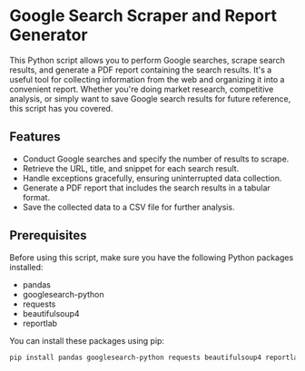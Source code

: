 # Google Search Scraper and Report Generator

This Python script allows you to perform Google searches, scrape search results, and generate a PDF report containing the search results. It's a useful tool for collecting information from the web and organizing it into a convenient report. Whether you're doing market research, competitive analysis, or simply want to save Google search results for future reference, this script has you covered.

## Features

- Conduct Google searches and specify the number of results to scrape.
- Retrieve the URL, title, and snippet for each search result.
- Handle exceptions gracefully, ensuring uninterrupted data collection.
- Generate a PDF report that includes the search results in a tabular format.
- Save the collected data to a CSV file for further analysis.

## Prerequisites

Before using this script, make sure you have the following Python packages installed:

- pandas
- googlesearch-python
- requests
- beautifulsoup4
- reportlab

You can install these packages using pip:

```bash
pip install pandas googlesearch-python requests beautifulsoup4 reportlab


